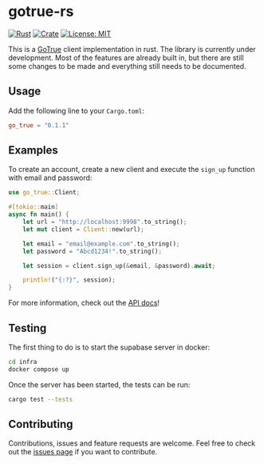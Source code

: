 # gotrue-rs

[![Rust](https://github.com/Fubinator/gotrue-rs/actions/workflows/ci.yml/badge.svg)](https://github.com/Fubinator/gotrue-rs/actions/workflows/ci.yml)
[![Crate](https://img.shields.io/crates/v/go_true.svg)](https://crates.io/crates/go_true)
[![License: MIT](https://img.shields.io/crates/l/go_true.svg)](#license)

This is a [GoTrue](https://github.com/supabase/gotrue) client implementation in rust. The library is currently under development. Most of the features are already built in, but there are still some changes to be made and everything still needs to be documented. 

## Usage
Add the following line to your `Cargo.toml`:

```toml
go_true = "0.1.1"
```

## Examples

To create an account, create a new client and execute the `sign_up` function with email and password:

```rust
use go_true::Client;

#[tokio::main]
async fn main() {
    let url = "http://localhost:9998".to_string();
    let mut client = Client::new(url);

    let email = "email@example.com".to_string();
    let password = "Abcd1234!".to_string();

    let session = client.sign_up(&email, &password).await;

    println!("{:?}", session);
}
```

For more information, check out the [API docs](https://docs.rs/go_true/0.1.0/go_true/)!

## Testing

The first thing to do is to start the supabase server in docker:

```sh
cd infra
docker compose up
```

Once the server has been started, the tests can be run:

```sh
cargo test --tests
```

## Contributing

Contributions, issues and feature requests are welcome. Feel free to check out the [issues page](https://github.com/Fubinator/gotrue-rs/issues) if you want to contribute.
